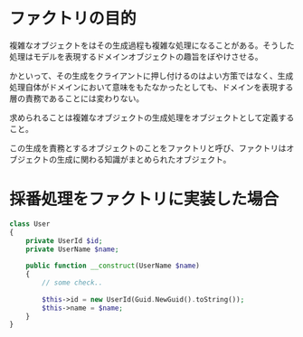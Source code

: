 # ファクトリの目的

複雑なオブジェクトをはその生成過程も複雑な処理になることがある。そうした処理はモデルを表現するドメインオブジェクトの趣旨をぼやけさせる。

かといって、その生成をクライアントに押し付けるのはよい方策ではなく、生成処理自体がドメインにおいて意味をもたなかったとしても、ドメインを表現する層の責務であることには変わりない。

求められることは複雑なオブジェクトの生成処理をオブジェクトとして定義すること。

この生成を責務とするオブジェクトのことをファクトリと呼び、ファクトリはオブジェクトの生成に関わる知識がまとめられたオブジェクト。

# 採番処理をファクトリに実装した場合

```php
class User
{
    private UserId $id;
    private UserName $name;
    
    public function __construct(UserName $name)
    {
        // some check..
        
        $this->id = new UserId(Guid.NewGuid().toString());
        $this->name = $name;
    }    
}
```
